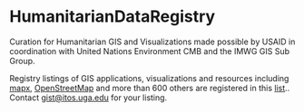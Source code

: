 # HumanitarianDataRegistry
Curation for Humanitarian GIS and Visualizations made possible by USAID in coordination with United Nations Environment CMB and the IMWG GIS Sub Group.  

Registry listings of GIS applications, visualizations and resources including [mapx](https://app.mapx.org/), [OpenStreetMap](https://www.openstreetmap.org) and more than 600 others are registered in this [list](https://github.com/UGA-ITOSHumanitarianGIS/HumanitarianDataRegistry/blob/master/Data/GIS%20Data%20Repositories.xlsx).. Contact gist@itos.uga.edu for your listing.

